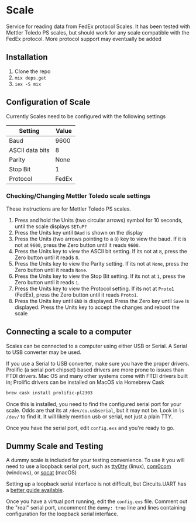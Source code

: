 # Scale
Service for reading data from FedEx protocol Scales. It has been tested with Mettler Toledo PS scales, but should work for any scale compatible with the FedEx protocol. More protocol support may eventually be added

## Installation
1. Clone the repo
2. `mix deps.get`
3. `iex -S mix`

## Configuration of Scale
Currently Scales need to be configured with the following settings

| Setting         | Value |
|-----------------|-------|
| Baud            | 9600  |
| ASCII data bits | 8     |
| Parity          | None  |
| Stop Bit        | 1     |
| Protocol        | FedEx |


### Checking/Changing Mettler Toledo scale settings
These instructions are for Mettler Toledo PS scales.
1. Press and hold the Units (two circular arrows) symbol for 10 seconds, until the scale displays `SETuP?`
2. Press the Units key until `BAud` is shown on the display
3. Press the Units (two arrows pointing to a `0`) key to view the baud. If it is not at `9600`, press the Zero button until it reads `9600`.
4. Press the Units key to view the ASCII bit setting. If its not at `8`, press the Zero button until it reads `8`.
5. Press the Units key to view the Parity setting. If its not at `None`, press the Zero button until it reads `None`.
6. Press the Units key to view the Stop Bit setting. If its not at `1`, press the Zero button until it reads `1`.
7. Press the Units key to view the Protocol setting. If its not at `Proto1` (FedEx), press the Zero button until it reads `Proto1`.
8. Press the Units key until `END` is displayed. Press the Zero key until `Save` is displayed. Press the Units key to accept the changes and reboot the scale

## Connecting a scale to a computer
Scales can be connected to a computer using either USB or Serial. A Serial to USB converter may be used.

If you use a Serial to USB converter, make sure you have the proper drivers. Prolific (a serial port chipset) based drivers are more prone to issues than FTDI drivers. Mac OS and many other systems come with FTDI drivers built in; Prolific drivers can be installed on MacOS via Homebrew Cask

```sh
brew cask install prolific-pl2303
```

Once this is installed, you need to find the configured serial port for your scale. Odds are that its at `/dev/cu.usbserial`, but it may not be. Look in `ls /dev/` to find it. It will likely mention usb or serial, not just a plain TTY.

Once you have the serial port, edit `config.exs` and you're ready to go.

## Dummy Scale and Testing
A dummy scale is included for your testing convenience. To use it you will need to use a loopback serial port, such as [tty0tty](https://github.com/freemed/tty0tty) (linux), [com0com](https://sourceforge.net/projects/com0com/) (windows), or [socat](http://www.dest-unreach.org/socat/) (macOS)

Setting up a loopback serial interface is not difficult, but Circuits.UART has a [better guide available](https://github.com/elixir-circuits/circuits_uart#building-and-running-the-unit-tests).

Once you have a virtual port running, edit the `config.exs` file. Comment out the "real" serial port, uncomment the `dummy: true` line and lines containing configuration for the loopback serial interface.

